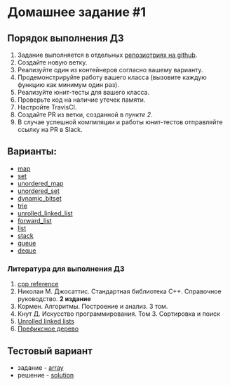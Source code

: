 # Домашнее задание #1

## Порядок выполнения ДЗ
1. Задание выполняется в отдельных [репозиотриях на github](https://classroom.github.com/a/GzuwoPvI).
2. Создайте новую ветку.
3. Реализуйте один из контейнеров согласно вашему варианту.
4. Продемонстрируйте работу вашего класса (вызовите каждую функцию как минимум один раз).
5. Реализуйте юнит-тесты для вашего класса.
6. Проверьте код на наличие утечек памяти.
7. Настройте TravisCI.
8. Создайте PR из ветки, созданной в *пункте 2*.
9. В случае успешной компиляции и работы юнит-тестов отправляйте ссылку на PR в Slack.

## Варианты:
* [map](map.md)
* [set](set.md)
* [unordered_map](unordered_map.md)
* [unordered_set](unordered_set.md)
* [dynamic_bitset](dynamic_bitset.md)
* [trie](trie.md)
* [unrolled_linked_list](unrolled_linked_list.md)
* [forward_list](forward_list.md)
* [list](list.md)
* [stack](stack.md)
* [queue](queue.md)
* [deque](deque.md)

### Литература для выполнения ДЗ
1. [cpp reference](http://www.cplusplus.com/reference/stl/)
1. Николаи М. Джосаттис. Стандартная библиотека C++. Справочное руководство. **2 издание**
1. Кормен. Алгоритмы. Построение и анализ. 3 том.
1. Кнут Д. Искусство программирования. Том 3. Сортировка и поиск
1. [Unrolled linked lists](https://blogs.msdn.microsoft.com/devdev/2005/08/22/unrolled-linked-lists/)
1. [Префиксное дерево](https://ru.wikipedia.org/wiki/%D0%9F%D1%80%D0%B5%D1%84%D0%B8%D0%BA%D1%81%D0%BD%D0%BE%D0%B5_%D0%B4%D0%B5%D1%80%D0%B5%D0%B2%D0%BE)

## Тестовый вариант
* задание - [array](array.md)
* решение - [solution](solution)
